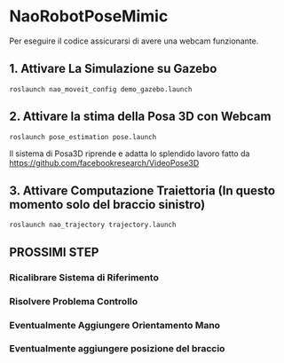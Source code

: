 # NaoRobotPoseMimic

Per eseguire il codice assicurarsi di avere una webcam funzionante. 

## 1. Attivare La Simulazione su Gazebo

```
roslaunch nao_moveit_config demo_gazebo.launch
```

## 2. Attivare la stima della Posa 3D con Webcam 

```
roslaunch pose_estimation pose.launch
```
Il sistema di Posa3D riprende e adatta lo splendido lavoro fatto da https://github.com/facebookresearch/VideoPose3D

## 3. Attivare Computazione Traiettoria (In questo momento solo del braccio sinistro)

```
roslaunch nao_trajectory trajectory.launch
```

## PROSSIMI STEP

### Ricalibrare Sistema di Riferimento
### Risolvere Problema Controllo
### Eventualmente Aggiungere Orientamento Mano
### Eventualmente aggiungere posizione del braccio
